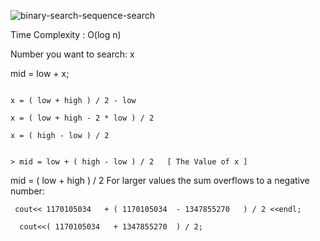 ![binary-search-sequence-search](https://user-images.githubusercontent.com/52861859/216886748-6f7c37ef-34e1-407e-9323-487fa5dc4571.gif)


Time Complexity : O(log n)

Number you want to search: x

mid = low + x;

```( low + high ) / 2 = low + x

x = ( low + high ) / 2 - low

x = ( low + high - 2 * low ) / 2

x = ( high - low ) / 2


> mid = low + ( high - low ) / 2   [ The Value of x ] 
```

mid = ( low + high ) / 2
For larger values the sum overflows to a negative number:
```
 cout<< 1170105034   + ( 1170105034  - 1347855270   ) / 2 <<endl;

  cout<<( 1170105034   + 1347855270  ) / 2;
```

